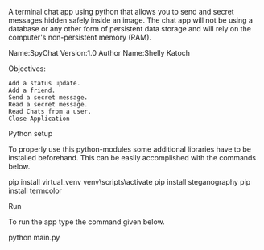 A terminal chat app using python that allows you to send and secret messages hidden safely inside an image. The chat app will not be using a database or any other form of persistent data storage and will rely on the computer's non-persistent memory (RAM).

Name:SpyChat
Version:1.0
Author Name:Shelly Katoch


Objectives:

    Add a status update.
    Add a friend.
    Send a secret message.
    Read a secret message.
    Read Chats from a user.
    Close Application

Python setup

To properly use this python-modules some additional libraries have to be installed beforehand. This can be easily accomplished with the commands below.

pip install virtual_venv
venv\scripts\activate
pip install steganography
pip install termcolor


Run

To run the app type the command given below.

python main.py
